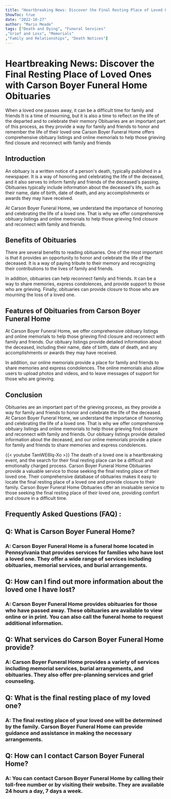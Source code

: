 ```yaml
---
title: "Heartbreaking News: Discover the Final Resting Place of Loved Ones with Carson Boyer Funeral Home Obituaries"
ShowToc: true 
date: "2022-10-27"
author: "Mario Meade" 
tags: ["Death and Dying", "Funeral Services"
,"Grief and Loss", "Memorials"
,"Family and Relationships", "Death Notices"]
---
```

# Heartbreaking News: Discover the Final Resting Place of Loved Ones with Carson Boyer Funeral Home Obituaries

When a loved one passes away, it can be a difficult time for family and friends It is a time of mourning, but it is also a time to reflect on the life of the departed and to celebrate their memory Obituaries are an important part of this process, as they provide a way for family and friends to honor and remember the life of their loved one Carson Boyer Funeral Home offers comprehensive obituary listings and online memorials to help those grieving find closure and reconnect with family and friends

## Introduction 

An obituary is a written notice of a person's death, typically published in a newspaper. It is a way of honoring and celebrating the life of the deceased, and it also serves to inform family and friends of the deceased's passing. Obituaries typically include information about the deceased's life, such as their name, date of birth, date of death, and any accomplishments or awards they may have received. 

At Carson Boyer Funeral Home, we understand the importance of honoring and celebrating the life of a loved one. That is why we offer comprehensive obituary listings and online memorials to help those grieving find closure and reconnect with family and friends. 

## Benefits of Obituaries 

There are several benefits to reading obituaries. One of the most important is that it provides an opportunity to honor and celebrate the life of the deceased. It is a way of paying tribute to their memory and recognizing their contributions to the lives of family and friends. 

In addition, obituaries can help reconnect family and friends. It can be a way to share memories, express condolences, and provide support to those who are grieving. Finally, obituaries can provide closure to those who are mourning the loss of a loved one. 

## Features of Obituaries from Carson Boyer Funeral Home 

At Carson Boyer Funeral Home, we offer comprehensive obituary listings and online memorials to help those grieving find closure and reconnect with family and friends. Our obituary listings provide detailed information about the deceased, including their name, date of birth, date of death, and any accomplishments or awards they may have received. 

In addition, our online memorials provide a place for family and friends to share memories and express condolences. The online memorials also allow users to upload photos and videos, and to leave messages of support for those who are grieving. 

## Conclusion 

Obituaries are an important part of the grieving process, as they provide a way for family and friends to honor and celebrate the life of the deceased. At Carson Boyer Funeral Home, we understand the importance of honoring and celebrating the life of a loved one. That is why we offer comprehensive obituary listings and online memorials to help those grieving find closure and reconnect with family and friends. Our obituary listings provide detailed information about the deceased, and our online memorials provide a place for family and friends to share memories and express condolences.

{{< youtube TamWE6Iq-Xo >}} 
The death of a loved one is a heartbreaking event, and the search for their final resting place can be a difficult and emotionally charged process. Carson Boyer Funeral Home Obituaries provide a valuable service to those seeking the final resting place of their loved one. Their comprehensive database of obituaries makes it easy to locate the final resting place of a loved one and provide closure to their family. Carson Boyer Funeral Home Obituaries offer an invaluable service to those seeking the final resting place of their loved one, providing comfort and closure in a difficult time.

## Frequently Asked Questions (FAQ) :
<h2>Q: What is Carson Boyer Funeral Home?</h2>
<h3>A: Carson Boyer Funeral Home is a funeral home located in Pennsylvania that provides services for families who have lost a loved one. They offer a wide range of services including obituaries, memorial services, and burial arrangements. </h3>

<h2>Q: How can I find out more information about the loved one I have lost?</h2>
<h3>A: Carson Boyer Funeral Home provides obituaries for those who have passed away. These obituaries are available to view online or in print. You can also call the funeral home to request additional information.</h3>

<h2>Q: What services do Carson Boyer Funeral Home provide?</h2>
<h3>A: Carson Boyer Funeral Home provides a variety of services including memorial services, burial arrangements, and obituaries. They also offer pre-planning services and grief counseling.</h3>

<h2>Q: What is the final resting place of my loved one?</h2>
<h3>A: The final resting place of your loved one will be determined by the family. Carson Boyer Funeral Home can provide guidance and assistance in making the necessary arrangements.</h3>

<h2>Q: How can I contact Carson Boyer Funeral Home?</h2>
<h3>A: You can contact Carson Boyer Funeral Home by calling their toll-free number or by visiting their website. They are available 24 hours a day, 7 days a week.</h3>



